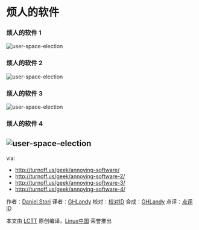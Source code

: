 烦人的软件
===============

### 烦人的软件 1

![user-space-election](https://github.com/LCTT/comic/raw/master/turnoff.us/annoying-software-series/annoying-software.png)

### 烦人的软件 2

![user-space-election](https://github.com/LCTT/comic/raw/master/turnoff.us/annoying-software-series/annoying-software-2.png)

### 烦人的软件 3

![user-space-election](https://github.com/LCTT/comic/raw/master/turnoff.us/annoying-software-series/annoying-software-3.png)

### 烦人的软件 4

![user-space-election](https://github.com/LCTT/comic/raw/master/turnoff.us/annoying-software-series/annoying-software-4.png)
------------
via:
- http://turnoff.us/geek/annoying-software/
- http://turnoff.us/geek/annoying-software-2/
- http://turnoff.us/geek/annoying-software-3/
- http://turnoff.us/geek/annoying-software-4/

作者：[Daniel Stori][a]
译者：[GHLandy](https://github.com/GHLandy)
校对：[校对ID](https://github.com/校对ID)
合成：[GHLandy](https://github.com/GHLandy)
点评：[点评ID](https://github.com/点评ID)

本文由 [LCTT](https://github.com/LCTT/TranslateProject) 原创编译，[Linux中国](https://linux.cn/) 荣誉推出

[a]:http://turnoff.us/about/
